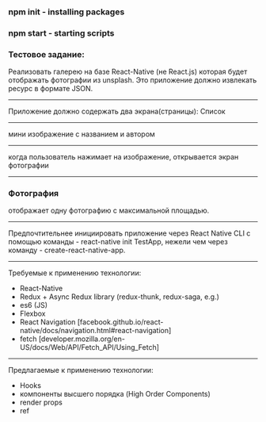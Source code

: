 ### npm init - installing packages
### npm start - starting scripts

### Тестовое задание:
Реализовать галерею на базе React-Native (не React.js) которая будет отображать фотографии из unsplash. Это приложение должно извлекать ресурс в формате JSON.
***
Приложение должно содержать два экрана(страницы):
Список 
***
мини изображение с названием и автором
***
когда пользователь нажимает на изображение, открывается экран фотографии
***
### Фотография
отображает одну фотографию с максимальной площадью.
***
Предпочтительнее инициировать приложение через React Native CLI с помощью команды - react-native init TestApp, нежели чем через команду - create-react-native-app.
***
Требуемые к применению технологии:
+ React-Native
+ Redux + Async Redux library (redux-thunk, redux-saga, e.g.)
+ es6 (JS)
+ Flexbox
+ React Navigation [facebook.github.io/react-native/docs/navigation.html#react-navigation]
+ fetch [developer.mozilla.org/en-US/docs/Web/API/Fetch_API/Using_Fetch]
***
Предлагаемые к применению технологии:
+ Hooks
+ компоненты высшего порядка (High Order Components)
+ render props
+ ref
